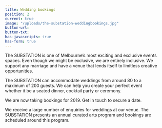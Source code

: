 ```yaml
---
title: Wedding bookings
position: 2
current: true
image: "/uploads/the-substation-weddingbookings.jpg"
button-url: 
button-txt: 
has-javascripts: true
has-form: true
---
```


<!-- http://jekyllrb.com/docs/templates/#link -->


The SUBSTATION is one of Melbourne’s most exciting and exclusive events spaces. Even though we might be exclusive, we are entirely inclusive. We support any marriage and have a venue that lends itself to limitless creative opportunities.

The SUBSTATION can accommodate weddings from around 80 to a maximum of 200 guests. We can help you create your perfect event whether it be a seated dinner, cocktail party or ceremony.

We are now taking bookings for 2019. Get in touch to secure a date.

We receive a large number of enquiries for weddings at our venue. The SUBSTATION presents an annual curated arts program and bookings are scheduled around this program.